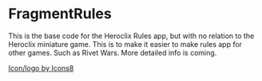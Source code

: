 FragmentRules
=============

This is the base code for the Heroclix Rules app, but with no relation to the Heroclix miniature game. This is to make it easier to make rules app for other games. Such as Rivet Wars. More detailed info is coming.

[Icon/logo by Icons8](http://icons8.com)